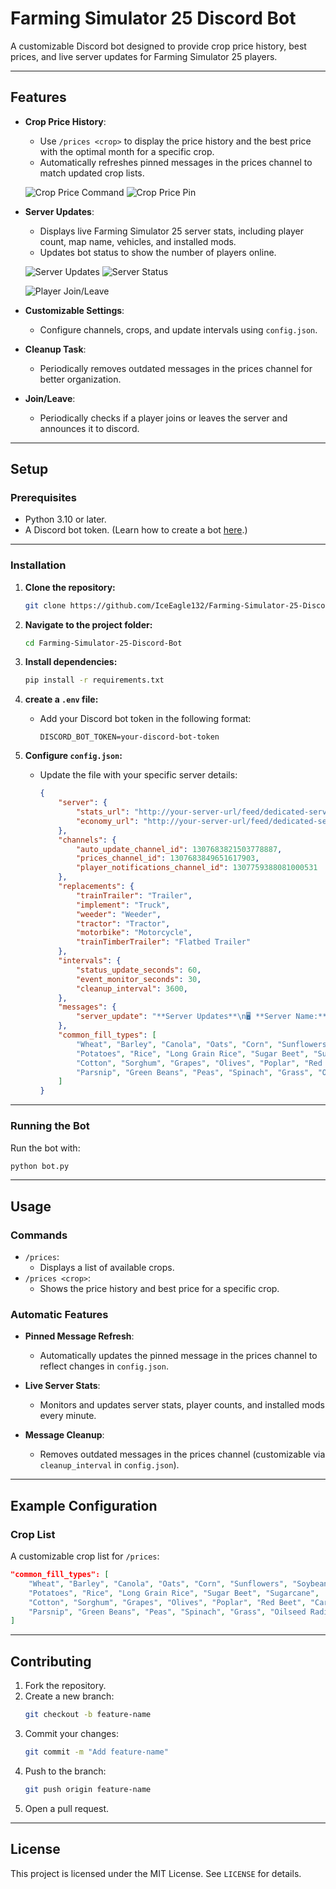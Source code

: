 # Farming Simulator 25 Discord Bot

A customizable Discord bot designed to provide crop price history, best prices, and live server updates for Farming Simulator 25 players.

---

## Features

- **Crop Price History**:
  - Use `/prices <crop>` to display the price history and the best price with the optimal month for a specific crop.
  - Automatically refreshes pinned messages in the prices channel to match updated crop lists.

  ![Crop Price Command](https://i.imgur.com/rsL6Z4C.png "Crop Price Command Example")
  ![Crop Price Pin](https://i.imgur.com/fqhR8Th.png "Crop Price Pin Example")
  
- **Server Updates**:
  - Displays live Farming Simulator 25 server stats, including player count, map name, vehicles, and installed mods.
  - Updates bot status to show the number of players online.

  ![Server Updates](https://i.imgur.com/ikm6rS1.png "Server Updates Example")
  ![Server Status](https://i.imgur.com/UDr5TnO.png "Server Status Example")

  ![Player Join/Leave](https://i.imgur.com/AMEgGEF.png "Join/Leave Example")

- **Customizable Settings**:
  - Configure channels, crops, and update intervals using `config.json`.

- **Cleanup Task**:
  - Periodically removes outdated messages in the prices channel for better organization.

- **Join/Leave**:
  - Periodically checks if a player joins or leaves the server and announces it to discord.

---

## Setup

### Prerequisites
- Python 3.10 or later.
- A Discord bot token. (Learn how to create a bot [here](https://discordpy.readthedocs.io/en/stable/discord.html).)

---

### Installation

1. **Clone the repository:**
   ```bash
   git clone https://github.com/IceEagle132/Farming-Simulator-25-Discord-Bot.git
   ```
   
2. **Navigate to the project folder:**
   ```bash
   cd Farming-Simulator-25-Discord-Bot
   ```

3. **Install dependencies:**
   ```bash
   pip install -r requirements.txt
   ```

4. **create a `.env` file:**
   - Add your Discord bot token in the following format:
     ```plaintext
     DISCORD_BOT_TOKEN=your-discord-bot-token
     ```

5. **Configure `config.json`:**
   - Update the file with your specific server details:
     ```json
     {
         "server": {
             "stats_url": "http://your-server-url/feed/dedicated-server-stats.xml",
             "economy_url": "http://your-server-url/feed/dedicated-server-savegame.html?file=economy",
         },
         "channels": {
             "auto_update_channel_id": 1307683821503778887,
             "prices_channel_id": 1307683849651617903,
             "player_notifications_channel_id": 1307759388081000531
         },
         "replacements": {
             "trainTrailer": "Trailer",
             "implement": "Truck",
             "weeder": "Weeder",
             "tractor": "Tractor",
             "motorbike": "Motorcycle",
             "trainTimberTrailer": "Flatbed Trailer"
         },
         "intervals": {
             "status_update_seconds": 60,
             "event_monitor_seconds": 30,
             "cleanup_interval": 3600,
         },
         "messages": {
             "server_update": "**Server Updates**\n🖥️ **Server Name:** {server_name}\n🗺️ **Map Name:** {map_name}\n👥 **Players Online:** {players_online}/{player_capacity}\n⏱️ **Farm Progress:** {hours} hours, {minutes} minutes\n\n🚜 **Vehicles:**\n{vehicles}\n\n🛠️ **Installed Mods:**\n{mods}\n\n💡 *This message updates every minute.*"
         },
         "common_fill_types": [
             "Wheat", "Barley", "Canola", "Oats", "Corn", "Sunflowers", "Soybeans",
             "Potatoes", "Rice", "Long Grain Rice", "Sugar Beet", "Sugarcane",
             "Cotton", "Sorghum", "Grapes", "Olives", "Poplar", "Red Beet", "Carrots",
             "Parsnip", "Green Beans", "Peas", "Spinach", "Grass", "Oilseed Radish"
         ]
     }
     ```

---

### Running the Bot

Run the bot with:
```bash
python bot.py
```

---

## Usage

### Commands

- `/prices`:
  - Displays a list of available crops.
- `/prices <crop>`:
  - Shows the price history and best price for a specific crop.

### Automatic Features

- **Pinned Message Refresh**:
  - Automatically updates the pinned message in the prices channel to reflect changes in `config.json`.

- **Live Server Stats**:
  - Monitors and updates server stats, player counts, and installed mods every minute.

- **Message Cleanup**:
  - Removes outdated messages in the prices channel (customizable via `cleanup_interval` in `config.json`).

---

## Example Configuration

### Crop List
A customizable crop list for `/prices`:
```json
"common_fill_types": [
    "Wheat", "Barley", "Canola", "Oats", "Corn", "Sunflowers", "Soybeans",
    "Potatoes", "Rice", "Long Grain Rice", "Sugar Beet", "Sugarcane",
    "Cotton", "Sorghum", "Grapes", "Olives", "Poplar", "Red Beet", "Carrots",
    "Parsnip", "Green Beans", "Peas", "Spinach", "Grass", "Oilseed Radish"
]
```

---

## Contributing

1. Fork the repository.
2. Create a new branch:
   ```bash
   git checkout -b feature-name
   ```
3. Commit your changes:
   ```bash
   git commit -m "Add feature-name"
   ```
4. Push to the branch:
   ```bash
   git push origin feature-name
   ```
5. Open a pull request.

---

## License

This project is licensed under the MIT License. See `LICENSE` for details.